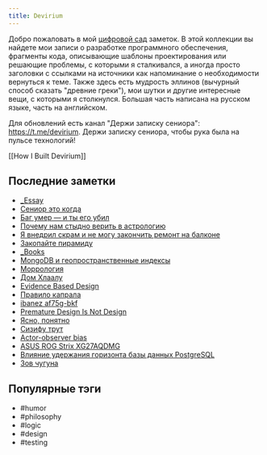 ```yaml
---
title: Devirium
---
```


Добро пожаловать в мой [цифровой сад](https://maggieappleton.com/garden-history) заметок. В этой коллекции вы найдете мои записи о разработке программного обеспечения, фрагменты кода, описывающие шаблоны проектирования или решающие проблемы, с которыми я сталкивался, а иногда просто заголовки с ссылками на источники как напоминание о необходимости вернуться к теме. Также здесь есть мудрость эллинов (вычурный способ сказать "древние греки"), мои шутки и другие интересные вещи, с которыми я столкнулся. Большая часть написана на русском языке, часть на английском.

Для обновлений есть канал "Держи записку сениора": https://t.me/devirium. Держи записку сениора, чтобы рука была на пульсе технологий!

[[How I Built Devirium]]

## Последние заметки
- [_Essay](_Essay.md)
- [Сениор это когда](2025/2025-05/Сениор-это-когда.md)
- [Баг умер — и ты его убил](2025/2025-06/Баг-умер-—-и-ты-его-убил.md)
- [Почему нам стыдно верить в астрологию](2025-07/Почему-нам-стыдно-верить-в-астрологию.md)
- [Я внедрил скрам и не могу закончить ремонт на балконе](2025-07/Я-внедрил-скрам-и-не-могу-закончить-ремонт-на-балконе.md)
- [Закопайте пирамиду](2025/2025-06/Закопайте-пирамиду.md)
- [_Books](_Books.md)
- [MongoDB и геопространственные индексы](draft/MongoDB-и-геопространственные-индексы.md)
- [Моррология](draft/Моррология.md)
- [Дом Хлаалу](2025-07/Дом-Хлаалу.md)
- [Evidence Based Design](2025/2025-06/Evidence-Based-Design.md)
- [Правило капрала](2025/2025-06/Правило-капрала.md)
- [ibanez af75g-bkf](2025/2025-06/ibanez-af75g-bkf.md)
- [Premature Design Is Not Design](2025/2025-06/Premature-Design-Is-Not-Design.md)
- [Ясно, понятно](2025/2025-06/Ясно,-понятно.md)
- [Сизифу трут](2025/2025-06/Сизифу-трут.md)
- [Actor-observer bias](2025/2025-05/Actor-observer-bias.md)
- [ASUS ROG Strix XG27AQDMG](2025/2025-05/ASUS-ROG-Strix-XG27AQDMG.md)
- [Влияние удержания горизонта базы данных PostgreSQL](2025/2025-05/Влияние-удержания-горизонта-базы-данных-PostgreSQL.md)
- [Зов чугуна](2025/2025-05/Зов-чугуна.md)


## Популярные тэги
- #humor
- #philosophy
- #logic
- #design
- #testing
